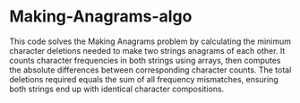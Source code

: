 # Making-Anagrams-algo
This code solves the Making Anagrams problem by calculating the minimum character deletions needed to make two strings anagrams of each other. It counts character frequencies in both strings using arrays, then computes the absolute differences between corresponding character counts. The total deletions required equals the sum of all frequency mismatches, ensuring both strings end up with identical character compositions.
